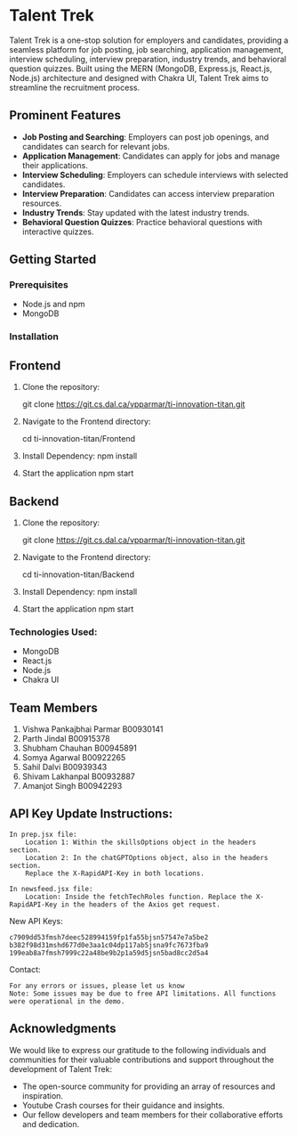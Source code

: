 # Talent Trek

Talent Trek is a one-stop solution for employers and candidates, providing a seamless platform for job posting, job searching, application management, interview scheduling, interview preparation, industry trends, and behavioral question quizzes. Built using the MERN (MongoDB, Express.js, React.js, Node.js) architecture and designed with Chakra UI, Talent Trek aims to streamline the recruitment process.

## Prominent Features

- **Job Posting and Searching**: Employers can post job openings, and candidates can search for relevant jobs.
- **Application Management**: Candidates can apply for jobs and manage their applications.
- **Interview Scheduling**: Employers can schedule interviews with selected candidates.
- **Interview Preparation**: Candidates can access interview preparation resources.
- **Industry Trends**: Stay updated with the latest industry trends.
- **Behavioral Question Quizzes**: Practice behavioral questions with interactive quizzes.

## Getting Started

### Prerequisites

- Node.js and npm
- MongoDB

### Installation

## Frontend

1. Clone the repository:

   git clone https://git.cs.dal.ca/vpparmar/ti-innovation-titan.git

2. Navigate to the Frontend directory:

   cd ti-innovation-titan/Frontend

3. Install Dependency:
   npm install

4. Start the application
   npm start

## Backend

1. Clone the repository:

   git clone https://git.cs.dal.ca/vpparmar/ti-innovation-titan.git

2. Navigate to the Frontend directory:

   cd ti-innovation-titan/Backend

3. Install Dependency:
   npm install

4. Start the application
   npm start

### Technologies Used:

- MongoDB
- React.js
- Node.js
- Chakra UI

## Team Members

1. Vishwa Pankajbhai Parmar B00930141
2. Parth Jindal B00915378
3. Shubham Chauhan B00945891
4. Somya Agarwal B00922265
5. Sahil Dalvi B00939343
6. Shivam Lakhanpal B00932887
7. Amanjot Singh B00942293

## API Key Update Instructions:

    In prep.jsx file:
        Location 1: Within the skillsOptions object in the headers section.
        Location 2: In the chatGPTOptions object, also in the headers section.
        Replace the X-RapidAPI-Key in both locations.

    In newsfeed.jsx file:
        Location: Inside the fetchTechRoles function. Replace the X-RapidAPI-Key in the headers of the Axios get request.

New API Keys:

    c7909dd53fmsh7deec528994159fp1fa55bjsn57547e7a5be2
    b382f98d31mshd677d0e3aa1c04dp117ab5jsna9fc7673fba9
    199eab8a7fmsh7999c22a48be9b2p1a59d5jsn5bad8cc2d5a4

Contact:

    For any errors or issues, please let us know
    Note: Some issues may be due to free API limitations. All functions were operational in the demo.

## Acknowledgments

We would like to express our gratitude to the following individuals and communities for their valuable contributions and support throughout the development of Talent Trek:

- The open-source community for providing an array of resources and inspiration.
- Youtube Crash courses for their guidance and insights.
- Our fellow developers and team members for their collaborative efforts and dedication.
